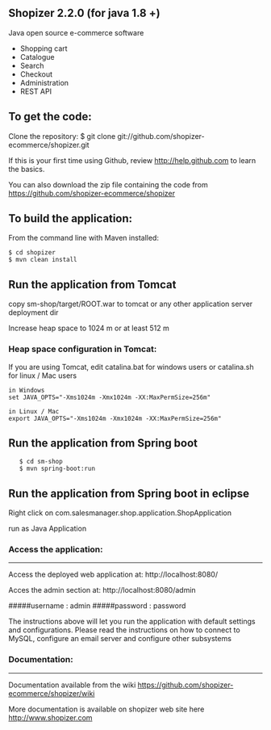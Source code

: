 Shopizer 2.2.0 (for java 1.8 +)
-------------------

Java open source e-commerce software

- Shopping cart
- Catalogue
- Search
- Checkout
- Administration
- REST API


To get the code:
-------------------
Clone the repository:
$ git clone git://github.com/shopizer-ecommerce/shopizer.git

If this is your first time using Github, review http://help.github.com to learn the basics.

You can also download the zip file containing the code from https://github.com/shopizer-ecommerce/shopizer 

To build the application:
-------------------	
From the command line with Maven installed:

	$ cd shopizer
	$ mvn clean install
	

Run the application from Tomcat 
-------------------
copy sm-shop/target/ROOT.war to tomcat or any other application server deployment dir

Increase heap space to 1024 m or at least 512 m

### Heap space configuration in Tomcat:


If you are using Tomcat, edit catalina.bat for windows users or catalina.sh for linux / Mac users

	in Windows
	set JAVA_OPTS="-Xms1024m -Xmx1024m -XX:MaxPermSize=256m" 
	
	in Linux / Mac
	export JAVA_OPTS="-Xms1024m -Xmx1024m -XX:MaxPermSize=256m" 

Run the application from Spring boot 
-------------------

       $ cd sm-shop
       $ mvn spring-boot:run

Run the application from Spring boot in eclipse
-------------------

Right click on com.salesmanager.shop.application.ShopApplication

run as Java Application

### Access the application:
-------------------

Access the deployed web application at: http://localhost:8080/

Acces the admin section at: http://localhost:8080/admin

#####username : admin
#####password : password

The instructions above will let you run the application with default settings and configurations.
Please read the instructions on how to connect to MySQL, configure an email server and configure other subsystems


### Documentation:
-------------------

Documentation available from the wiki <https://github.com/shopizer-ecommerce/shopizer/wiki>

More documentation is available on shopizer web site here <http://www.shopizer.com>
